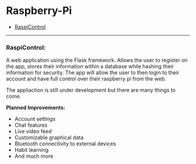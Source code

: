 # Raspberry-Pi

<ul>
  <li><a href="#">RaspiControl</a></li>
</ul>

<hr>

<h3>RaspiControl:</h3>
<p>A web application using the Flask framework. Allows the user to register on the app, stores their information within a database while hashing their information for security. The app will allow the user to then login to their account and have full control over their raspberry pi from the web.</p>

The appliaction is still under development but there are many things to come.

**Planned Improvements:**
- Account settings
- Chat features
- Live video feed
- Customizable graphical data
- Bluetooth connectivity to external devices
- Habit learning
- And much more

